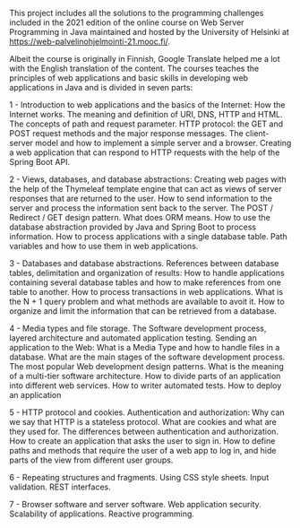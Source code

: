 This project includes all the solutions to the programming challenges included in the 2021 edition of the online course on Web Server Programming in Java maintained and hosted by the University of Helsinki at https://web-palvelinohjelmointi-21.mooc.fi/. 

Albeit the course is originally in Finnish, Google Translate helped me a lot with the English translation of the content. The courses teaches the principles of web applications and basic skills in developing web applications in Java and is divided in seven parts: 

1 - Introduction to web applications and the basics of the Internet: How the Internet works. The meaning and definition of URI, DNS, HTTP and HTML. The concepts of path and request parameter. HTTP protocol: the GET and POST request methods and the major response messages. The client-server model and how to implement a simple server and a browser. Creating a web application that can respond to HTTP requests with the help of the Spring Boot API.

2 - Views, databases, and database abstractions: Creating web pages with the help of the Thymeleaf template engine that can act as views of server responses that are returned to the user. How to send information to the server and process the information sent back to the server. The POST / Redirect / GET design pattern. What does ORM means. How to use the database abstraction provided by Java and Spring Boot to process information. How to process applications with a single database table. Path variables and how to use them in web applications.

3 - Databases and database abstractions. References between database tables, delimitation and organization of results: How to handle applications containing several database tables and how to make references from one table to another. How to process transactions in web applications. What is the N + 1 query problem and what methods are available to avoit it. How to organize and limit the information that can be retrieved from a database.

4 - Media types and file storage. The Software development process, layered architecture and automated application testing. Sending an application to the Web: What is a Media Type and how to handle files in a database. What are the main stages of the software development process. The most popular Web development design patterns. What is the meaning of a multi-tier software architecture. How to divide parts of an application into different web services. How to writer automated tests. How to deploy an application 

5 - HTTP protocol and cookies. Authentication and authorization: Why can we say that HTTP is a stateless protocol. What are cookies and what are they used for. The differences between authentication and authorization. How to create an application that asks the user to sign in. How to define paths and methods that require the user of a web app to log in, and hide parts of the view from different user groups.

6 - Repeating structures and fragments. Using CSS style sheets. Input validation. REST interfaces.

7 - Browser software and server software. Web application security. Scalability of applications. Reactive programming.
